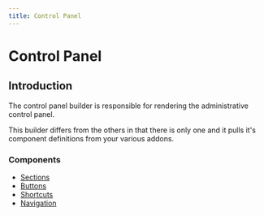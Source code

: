 ```yaml
---
title: Control Panel
---
```


# Control Panel

<div class="documentation__toc"></div>

## Introduction

The control panel builder is responsible for rendering the administrative control panel.

This builder differs from the others in that there is only one and it pulls it's component definitions from your various addons.

### Components

- [Sections](../ui/control-panel/components/sections)
- [Buttons](../ui/control-panel/components/buttons)
- [Shortcuts](../ui/control-panel/components/shortcuts)
- [Navigation](../ui/control-panel/components/navigation)
